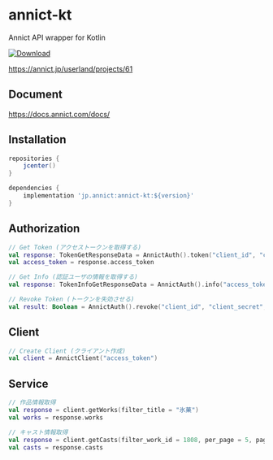 # annict-kt
Annict API wrapper for Kotlin

[ ![Download](https://api.bintray.com/packages/riptakagi/maven/annict-kt/images/download.svg?version=0.0.2) ](https://bintray.com/riptakagi/maven/annict-kt/0.1.0/link)

https://annict.jp/userland/projects/61

## Document
https://docs.annict.com/docs/

## Installation
```gradle
repositories {
    jcenter()
}

dependencies {
    implementation 'jp.annict:annict-kt:${version}'
}
```

## Authorization

```kotlin
// Get Token (アクセストークンを取得する)
val response: TokenGetResponseData = AnnictAuth().token("client_id", "client_secret", "authorization_code"(default), "urn:ietf:wg:oauth:2.0:oob"(default), "code")
val access_token = response.access_token
```

```kotlin
// Get Info (認証ユーザの情報を取得する)
val response: TokenInfoGetResponseData = AnnictAuth().info("access_token")
```

```kotlin
// Revoke Token (トークンを失効させる)
val result: Boolean = AnnictAuth().revoke("client_id", "client_secret", "token")
```

## Client
```kotlin
// Create Client (クライアント作成)
val client = AnnictClient("access_token")
```

## Service

```kotlin
// 作品情報取得
val response = client.getWorks(filter_title = "氷菓")
val works = response.works
```

```kotlin
// キャスト情報取得
val response = client.getCasts(filter_work_id = 1808, per_page = 5, page = 5)
val casts = response.casts
```
